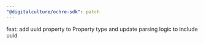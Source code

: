 ```yaml
---
"@digitalculture/ochre-sdk": patch
---
```


feat: add uuid property to Property type and update parsing logic to include uuid
